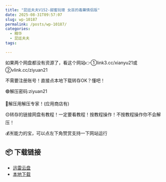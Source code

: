 ```yaml
---
title: "昆廷夫夫V152-甜蜜玩瓌 女巫的毒藥情侣版"
date: 2025-08-31T09:57:07
slug: wp-10187
permalink: /posts/wp-10187/
categories:
  - 精华
  - 昆廷夫夫
tags:

---
```


如果两个网盘都没有资源了，看这个网站👉①link3.cc/xianyu21或②vlink.cc/ziyuan21

不需要注册账号！直接点本地下载转存OK？懂吧！

🟢解压密码:ziyuan21

🔵解压用解压专家！(应用商店有)

🟡转存的链接网盘有教程！一定要看教程！按教程操作！不按教程操作你不会解压！

💰🈶能力的宝，可以点左下角赞赏支持一下网站运行

## 📦 下载链接
- [迅雷云盘](https://blziyuan21.com/pay-download/10187?key=7ba4bdf8fa&down_id=0)
- [本地下载](https://blziyuan21.com/pay-download/10187?key=7ba4bdf8fa&down_id=1)

